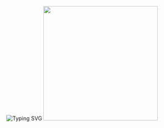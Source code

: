 ![Typing SVG](https://readme-typing-svg.herokuapp.com?font=Fira+Code&size=22&pause=1000&color=FF69B4&center=true&width=435&lines=Thanh+Mai+Ơi!;Làm+người+yêu+tớ+nhé!+❤️)
<img src="https://thuthuat.hourofcode.vn/wp-content/uploads/2020/05/T%E1%BA%A1o-%E1%BA%A3nh-%C4%91%E1%BB%99ng-trong-powerpoint-1.gif" width="300px">
